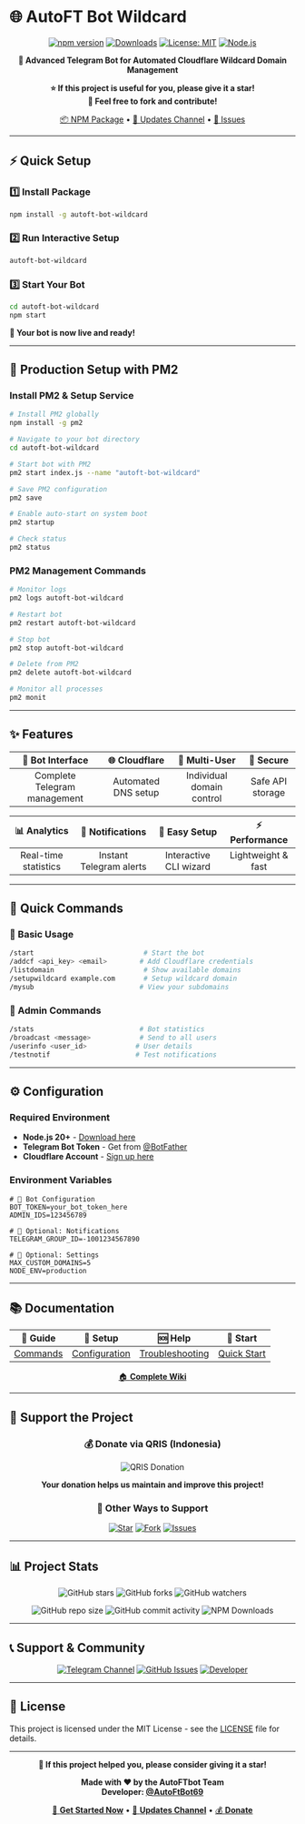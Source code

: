 # 🌐 AutoFT Bot Wildcard

<div align="center">

[![npm version](https://badge.fury.io/js/autoft-bot-wildcard.svg)](https://www.npmjs.com/package/autoft-bot-wildcard)
[![Downloads](https://img.shields.io/npm/dm/autoft-bot-wildcard.svg)](https://www.npmjs.com/package/autoft-bot-wildcard)
[![License: MIT](https://img.shields.io/badge/License-MIT-yellow.svg)](https://opensource.org/licenses/MIT)
[![Node.js](https://img.shields.io/badge/Node.js-20%2B-green.svg)](https://nodejs.org/)

**🚀 Advanced Telegram Bot for Automated Cloudflare Wildcard Domain Management**

**⭐ If this project is useful for you, please give it a star!**  
**🍴 Feel free to fork and contribute!**

[📦 NPM Package](https://www.npmjs.com/package/autoft-bot-wildcard) • [📢 Updates Channel](https://t.me/AutoFtFile) • [🐛 Issues](https://github.com/AutoFTbot/Wildcard-Bot/issues)

</div>

---

## ⚡ Quick Setup

### 1️⃣ Install Package

```bash
npm install -g autoft-bot-wildcard
```

### 2️⃣ Run Interactive Setup

```bash
autoft-bot-wildcard
```

### 3️⃣ Start Your Bot

```bash
cd autoft-bot-wildcard
npm start
```

**🎉 Your bot is now live and ready!**

---

## 🚀 Production Setup with PM2

### Install PM2 & Setup Service

```bash
# Install PM2 globally
npm install -g pm2

# Navigate to your bot directory
cd autoft-bot-wildcard

# Start bot with PM2
pm2 start index.js --name "autoft-bot-wildcard"

# Save PM2 configuration
pm2 save

# Enable auto-start on system boot
pm2 startup

# Check status
pm2 status
```

### PM2 Management Commands

```bash
# Monitor logs
pm2 logs autoft-bot-wildcard

# Restart bot
pm2 restart autoft-bot-wildcard

# Stop bot
pm2 stop autoft-bot-wildcard

# Delete from PM2
pm2 delete autoft-bot-wildcard

# Monitor all processes
pm2 monit
```

---

## ✨ Features

<div align="center">

| 🤖 **Bot Interface** | 🌐 **Cloudflare** | 👥 **Multi-User** | 🔐 **Secure** |
|:---:|:---:|:---:|:---:|
| Complete Telegram management | Automated DNS setup | Individual domain control | Safe API storage |

| 📊 **Analytics** | 📢 **Notifications** | 🎨 **Easy Setup** | ⚡ **Performance** |
|:---:|:---:|:---:|:---:|
| Real-time statistics | Instant Telegram alerts | Interactive CLI wizard | Lightweight & fast |

</div>

---

## 🎯 Quick Commands

### 🔰 Basic Usage
```bash
/start                           # Start the bot
/addcf <api_key> <email>        # Add Cloudflare credentials
/listdomain                      # Show available domains
/setupwildcard example.com       # Setup wildcard domain
/mysub                          # View your subdomains
```

### 👑 Admin Commands
```bash
/stats                          # Bot statistics
/broadcast <message>            # Send to all users
/userinfo <user_id>            # User details
/testnotif                     # Test notifications
```

---

## ⚙️ Configuration

### Required Environment

- **Node.js 20+** - [Download here](https://nodejs.org/)
- **Telegram Bot Token** - Get from [@BotFather](https://t.me/BotFather)
- **Cloudflare Account** - [Sign up here](https://cloudflare.com/)

### Environment Variables

```env
# 🤖 Bot Configuration
BOT_TOKEN=your_bot_token_here
ADMIN_IDS=123456789

# 📢 Optional: Notifications
TELEGRAM_GROUP_ID=-1001234567890

# 🔧 Optional: Settings
MAX_CUSTOM_DOMAINS=5
NODE_ENV=production
```

---

## 📚 Documentation

<div align="center">

| 📖 **Guide** | 🔧 **Setup** | 🆘 **Help** | 🚀 **Start** |
|:---:|:---:|:---:|:---:|
| [Commands](wiki/Commands.md) | [Configuration](wiki/Configuration.md) | [Troubleshooting](wiki/Troubleshooting.md) | [Quick Start](wiki/Quick-Start.md) |

[🏠 **Complete Wiki**](wiki/Home.md)

</div>

---

## 💝 Support the Project

<div align="center">

### 💰 Donate via QRIS (Indonesia)

![QRIS Donation](https://raw.githubusercontent.com/AutoFTbot/AutoFTbot/refs/heads/main/assets/QRIS.jpg)

**Your donation helps us maintain and improve this project!**

### 🌟 Other Ways to Support

[![Star](https://img.shields.io/badge/⭐-Star%20this%20repo-yellow?style=for-the-badge)](https://github.com/AutoFTbot/Wildcard-Bot)
[![Fork](https://img.shields.io/badge/🍴-Fork%20&%20Share-blue?style=for-the-badge)](https://github.com/AutoFTbot/Wildcard-Bot/fork)
[![Issues](https://img.shields.io/badge/🐛-Report%20Bugs-red?style=for-the-badge)](https://github.com/AutoFTbot/Wildcard-Bot/issues)

</div>

---

## 📊 Project Stats

<div align="center">

![GitHub stars](https://img.shields.io/github/stars/AutoFTbot/Wildcard-Bot.svg?style=social&label=Star)
![GitHub forks](https://img.shields.io/github/forks/AutoFTbot/Wildcard-Bot.svg?style=social&label=Fork)
![GitHub watchers](https://img.shields.io/github/watchers/AutoFTbot/Wildcard-Bot.svg?style=social&label=Watch)

![GitHub repo size](https://img.shields.io/github/repo-size/AutoFTbot/Wildcard-Bot)
![GitHub commit activity](https://img.shields.io/github/commit-activity/m/AutoFTbot/Wildcard-Bot)
![NPM Downloads](https://img.shields.io/npm/dt/autoft-bot-wildcard)

</div>

---

## 📞 Support & Community

<div align="center">

[![Telegram Channel](https://img.shields.io/badge/📢%20Updates-Telegram-2CA5E0?style=for-the-badge&logo=telegram&logoColor=white)](https://t.me/AutoFtFile)
[![GitHub Issues](https://img.shields.io/badge/🐛%20Issues-GitHub-181717?style=for-the-badge&logo=github&logoColor=white)](https://github.com/AutoFTbot/Wildcard-Bot/issues)
[![Developer](https://img.shields.io/badge/👨‍💻%20Developer-Telegram-2CA5E0?style=for-the-badge&logo=telegram&logoColor=white)](https://t.me/AutoFtBot69)

</div>

---

## 📄 License

This project is licensed under the MIT License - see the [LICENSE](LICENSE) file for details.

---

<div align="center">

**🌟 If this project helped you, please consider giving it a star!**

**Made with ❤️ by the AutoFTbot Team**  
**Developer: [@AutoFtBot69](https://t.me/AutoFtBot69)**

[🚀 **Get Started Now**](https://www.npmjs.com/package/autoft-bot-wildcard) • [📢 **Updates Channel**](https://t.me/AutoFtFile) • [💰 **Donate**](https://raw.githubusercontent.com/AutoFTbot/AutoFTbot/refs/heads/main/assets/QRIS.jpg)

</div>
